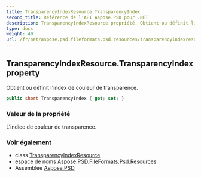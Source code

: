 ```yaml
---
title: TransparencyIndexResource.TransparencyIndex
second_title: Référence de l'API Aspose.PSD pour .NET
description: TransparencyIndexResource propriété. Obtient ou définit lindex de couleur de transparence.
type: docs
weight: 40
url: /fr/net/aspose.psd.fileformats.psd.resources/transparencyindexresource/transparencyindex/
---
```

## TransparencyIndexResource.TransparencyIndex property

Obtient ou définit l'index de couleur de transparence.

```csharp
public short TransparencyIndex { get; set; }
```

### Valeur de la propriété

L'indice de couleur de transparence.

### Voir également

* class [TransparencyIndexResource](../)
* espace de noms [Aspose.PSD.FileFormats.Psd.Resources](../../transparencyindexresource/)
* Assemblée [Aspose.PSD](../../../)


